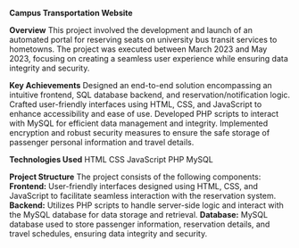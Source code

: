 **Campus Transportation Website**

**Overview**
This project involved the development and launch of an automated portal for reserving seats on university bus transit services to hometowns. The project was executed between March 2023 and May 2023, focusing on creating a seamless user experience while ensuring data integrity and security.

**Key Achievements**
Designed an end-to-end solution encompassing an intuitive frontend, SQL database backend, and reservation/notification logic.
Crafted user-friendly interfaces using HTML, CSS, and JavaScript to enhance accessibility and ease of use.
Developed PHP scripts to interact with MySQL for efficient data management and integrity.
Implemented encryption and robust security measures to ensure the safe storage of passenger personal information and travel details.

**Technologies Used**
HTML
CSS
JavaScript
PHP
MySQL

**Project Structure**
The project consists of the following components:
**Frontend:** User-friendly interfaces designed using HTML, CSS, and JavaScript to facilitate seamless interaction with the reservation system.
**Backend:** Utilizes PHP scripts to handle server-side logic and interact with the MySQL database for data storage and retrieval.
**Database:** MySQL database used to store passenger information, reservation details, and travel schedules, ensuring data integrity and security.
